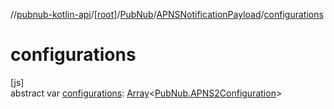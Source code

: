 //[pubnub-kotlin-api](../../../../index.md)/[[root]](../../index.md)/[PubNub](../index.md)/[APNSNotificationPayload](index.md)/[configurations](configurations.md)

# configurations

[js]\
abstract var [configurations](configurations.md): [Array](https://kotlinlang.org/api/latest/jvm/stdlib/kotlin/-array/index.html)&lt;[PubNub.APNS2Configuration](../-a-p-n-s2-configuration/index.md)&gt;
